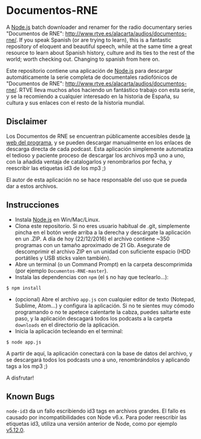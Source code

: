 # Documentos-RNE
A [Node.js](https://nodejs.org/en/) batch downloader and renamer for the radio documentary series "Documentos de RNE": http://www.rtve.es/alacarta/audios/documentos-rne/. If you speak Spanish (or are trying to learn), this is a fantastic repository of eloquent and beautiful speech, while at the same time a great resource to learn about Spanish history, culture and its ties to the rest of the world; worth checking out. Changing to spanish from here on.

Este repositorio contiene una aplicación de [Node.js](https://nodejs.org/en/) para descargar automáticamente la serie completa de documentales radiofónicos de "Documentos de RNE": http://www.rtve.es/alacarta/audios/documentos-rne/. RTVE lleva muchos años haciendo un fantástico trabajo con esta serie, y se la recomiendo a cualquier interesado en la historia de España, su cultura y sus enlaces con el resto de la historia mundial.


## Disclaimer
Los Documentos de RNE se encuentran públicamente accesibles desde [la web del programa](http://www.rtve.es/alacarta/audios/documentos-rne/), y se pueden descargar manualmente en los enlaces de descarga directa de cada podcast. Esta aplicación simplemente automatiza el tedioso y paciente proceso de descargar los archivos mp3 uno a uno, con la añadida ventaja de catalogarlos y renombrarlos por fecha, y reescribir las etiquetas id3 de los mp3 ;)

El autor de esta aplicación no se hace responsable del uso que se pueda dar a estos archivos. 


## Instrucciones

* Instala [Node.js](https://nodejs.org/en/) en Win/Mac/Linux.
* Clona este repositorio. Si no eres usuario habitual de .git, simplemente pincha en el botón verde arriba a la derecha y descárgate la aplicación en un .ZIP. A día de hoy (22/12/2016) el archivo contiene ~350 programas con un tamaño aproximado de 21 Gb. Asegurate de descomprimir el archivo ZIP en un unidad con suficiente espacio (HDD portátiles y USB sticks valen también).
* Abre un terminal (o un Command Prompt) en la carpeta descomprimida (por ejemplo `Documentos-RNE-master`). 
* Instala las dependencias con `npm` (el `$` no hay que teclearlo...):
```
$ npm install
```
* (opcional) Abre el archivo `app.js` con cualquier editor de texto (Notepad, Sublime, Atom...) y configura la aplicación. Si no te sientes muy cómodo programando o no te apetece calentarte la cabza, puedes saltarte este paso, y la aplicación descagará todos los podcasts a la carpeta `downloads` en el directorio de la aplicación. 
* Inicia la aplicación tecleando en el terminal:
```
$ node app.js
```
A partir de aquí, la aplicación conectará con la base de datos del archivo, y se descargará todos los podcasts uno a uno, renombrándolos y aplicando tags a los mp3 ;)

A disfrutar! 

## Known Bugs
`node-id3` da un fallo escribiendo id3 tags en archivos grandes. El fallo es causado por incompatibilidades con Node v6.x. Para poder reescribir las etiquetas id3, utiliza una versión anterior de Node, como por ejemplo [v5.12.0](https://nodejs.org/download/release/v5.12.0/).